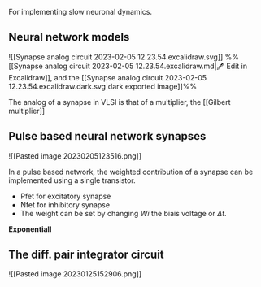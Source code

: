 For implementing slow neuronal dynamics.

## Neural network models

![[Synapse analog circuit 2023-02-05 12.23.54.excalidraw.svg]]
%%[[Synapse analog circuit 2023-02-05 12.23.54.excalidraw.md|🖋 Edit in Excalidraw]], and the [[Synapse analog circuit 2023-02-05 12.23.54.excalidraw.dark.svg|dark exported image]]%%

The analog of a synapse in VLSI is that of a multiplier, the [[Gilbert multiplier]]

## Pulse based neural network synapses
![[Pasted image 20230205123516.png]]

In a pulse based network, the weighted contribution of a synapse can be implemented using a single transistor.
- Pfet for excitatory synapse
- Nfet for inhibitory synapse
- The weight can be set by changing $Wi$ the biais voltage or $\Delta t$.

**Exponentiall**
## The diff. pair integrator circuit

![[Pasted image 20230125152906.png]]